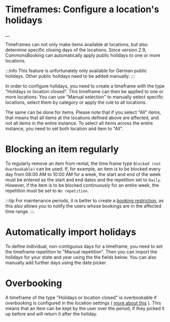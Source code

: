 #  Timeframes: Configure a location's holidays

__

Timeframes can not only make items available at locations, but also determine
specific closing days of the locations. Since version 2.9, CommonsBooking
can automatically apply public holidays to one or more locations.

:::info
This feature is unfortunately only available for German public holidays.
Other public holidays need to be added manually.
:::

In order to configure holidays, you need to create a timeframe with the type
"Holidays or location closed". This timeframe can then be applied to one or
more locations. You can use "Manual selection" to manually select
specific locations, select them by category or apply the rule to all locations.

The same can be done for items. Please note that if you select "All" items,
that means that all items at the locations defined above are affected,
and not all items in the entire instance. To select all items across
the entire instance, you need to set both location and item to "All".

# Blocking an item regularly

To regularly remove an item from rental, the time frame type `Blocked (not Overbookable)` can be used.
If, for example, an item is to be blocked every day from 08:00 AM to 10:00 AM for a week, the start and end of the week must be entered
as the start and end dates and the repetition set to `Daily`. However, if the item is to be blocked continuously for an entire week,
the repetition must be set to `No repetition`.

:::tip
For maintenance periods, it is better to create a [booking restriction](/en/documentation/first-steps/manage-booking-restrictions), as this also allows you to notify the users whose bookings are in the affected time range.
:::

#  Automatically import holidays

To define individual, non-contiguous days for a timeframe, you need to set the
timeframe repetition to "Manual repetition". Then you can import the holidays
for your state and year using the the fields below. You can also manually add
further days using the date picker.

# Overbooking

A timeframe of the type "Holidays or location closed" is overbookable if
overbooking is configured in the location settings ( [more about this](/en/documentation/first-steps/create-location#overbooking) ).
This means that an item can be kept by the user over the period,
if they picked it up before and will return it after the holiday.
